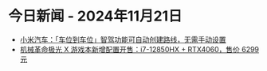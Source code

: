 # 今日新闻 - 2024年11月21日
- [小米汽车：「车位到车位」智驾功能可自动创建路线，无需手动设置](https://www.ithome.com/0/812/058.htm)
- [机械革命极光 X 游戏本新增配置开售：i7-12850HX + RTX4060，售价 6299 元](https://www.ithome.com/0/812/057.htm)
